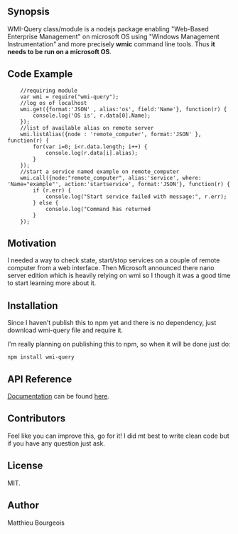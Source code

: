 ## Synopsis

WMI-Query class/module is a nodejs package enabling "Web-Based Enterprise Management" on microsoft OS using "Windows Management Instrumentation" and more precisely **wmic** command line tools. Thus **it needs to be run on a microsoft OS**.

## Code Example

```
    //requiring module
    var wmi = require("wmi-query");
    //log os of localhost
    wmi.get({format:'JSON' , alias:'os', field:'Name'}, function(r) {
        console.log('OS is', r.data[0].Name);
    });
    //list of available alias on remote server
    wmi.listAlias({node : 'remote_computer', format:'JSON' }, function(r) {
        for(var i=0; i<r.data.length; i++) {
            console.log(r.data[i].alias);
        }
    });
    //start a service named example on remote_computer
    wmi.call({node:"remote_computer", alias:'service', where: 'Name="example"', action:'startservice', format:'JSON'}, function(r) {
        if (r.err) {
            console.log("Start service failed with message:", r.err);
        } else {
            console.log("Command has returned
        }
    });
```

## Motivation

I needed a way to check state, start/stop services on a couple of remote computer from a web interface.
Then Microsoft announced there nano server edition which is heavily relying on wmi so I though it was a good time to start learning more about it.

## Installation
Since I haven't publish this to npm yet and there is no dependency, just download wmi-query file and require it.

I'm really planning on publishing this to npm, so when it will be done just do:
```
npm install wmi-query
```

## API Reference
[Documentation](http://anapajari.github.io/wmi-query/docs.html) can be found [here](http://anapajari.github.io/wmi-query/docs.html).


## Contributors

Feel like you can improve this, go for it!
I did mt best to write clean code but if you have any question just ask.

## License
MIT.

## Author
Matthieu Bourgeois

